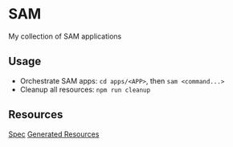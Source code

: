 # SAM

My collection of SAM applications

## Usage

- Orchestrate SAM apps: `cd apps/<APP>`, then `sam <command...>`
- Cleanup all resources: `npm run cleanup`

## Resources

[Spec](https://github.com/aws/serverless-application-model/blob/master/versions/2016-10-31.md)
[Generated Resources](https://github.com/aws/serverless-application-model/blob/master/docs/internals/generated_resources.rst)
